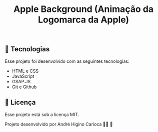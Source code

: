 <h1 align="center">Apple Background  (Animação da Logomarca da Apple)</h1>

<br>

## 🚀 Tecnologias

Esse projeto foi desenvolvido com as seguintes tecnologias:

- HTML e CSS
- JavaScript
- GSAP.JS
- Git e Github

## :memo: Licença

Esse projeto está sob a licença MIT.

Projeto desenvolvido por André Higino Carioca 🧑‍💻 💚
